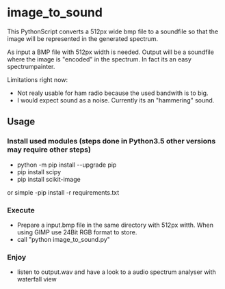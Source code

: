 # image_to_sound
This PythonScript converts a 512px wide bmp file to a soundfile so that the image will be represented in the generated spectrum.

As input a BMP file with 512px width is needed.
Output will be a soundfile where the image is "encoded" in the spectrum.
In fact its an easy spectrumpainter.

Limitations right now:
- Not realy usable for ham radio because the used bandwith is to big.
- I would expect sound as a noise. Currently its an "hammering" sound.

## Usage 

### Install used modules (steps done in Python3.5 other versions may require other steps)
- python -m pip install --upgrade pip
- pip install scipy
- pip install scikit-image

or simple
-pip install -r requirements.txt
  

### Execute
- Prepare a input.bmp file in the same directory with 512px witth. When using GIMP use 24Bit RGB format to store.
- call "python image_to_sound.py"

### Enjoy
- listen to output.wav and have a look to a audio spectrum analyser with waterfall view

